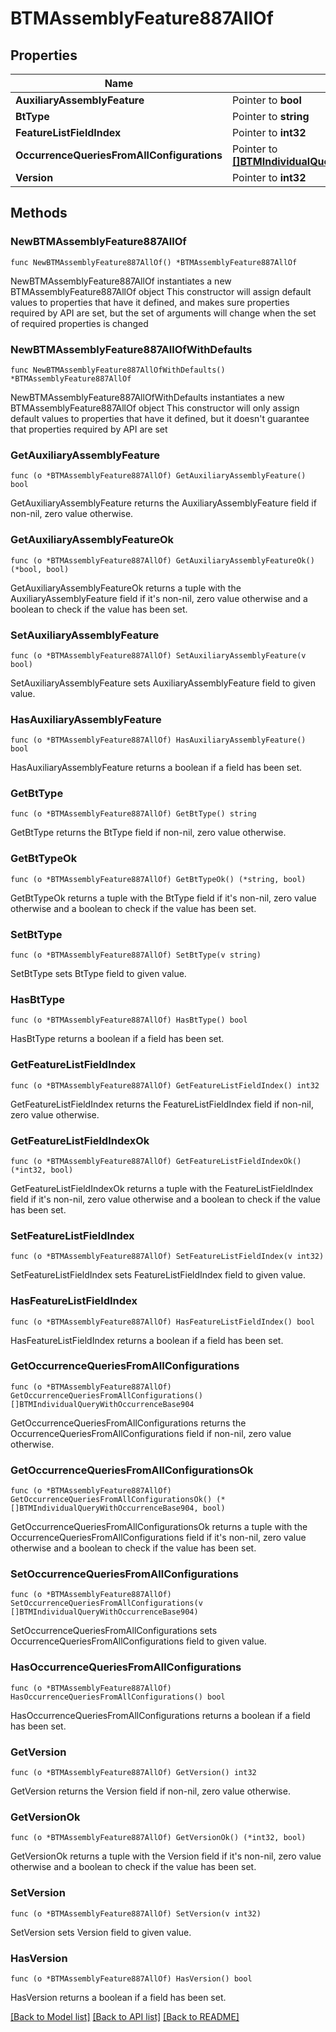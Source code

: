 # BTMAssemblyFeature887AllOf

## Properties

Name | Type | Description | Notes
------------ | ------------- | ------------- | -------------
**AuxiliaryAssemblyFeature** | Pointer to **bool** |  | [optional] 
**BtType** | Pointer to **string** |  | [optional] 
**FeatureListFieldIndex** | Pointer to **int32** |  | [optional] 
**OccurrenceQueriesFromAllConfigurations** | Pointer to [**[]BTMIndividualQueryWithOccurrenceBase904**](BTMIndividualQueryWithOccurrenceBase-904.md) |  | [optional] 
**Version** | Pointer to **int32** |  | [optional] 

## Methods

### NewBTMAssemblyFeature887AllOf

`func NewBTMAssemblyFeature887AllOf() *BTMAssemblyFeature887AllOf`

NewBTMAssemblyFeature887AllOf instantiates a new BTMAssemblyFeature887AllOf object
This constructor will assign default values to properties that have it defined,
and makes sure properties required by API are set, but the set of arguments
will change when the set of required properties is changed

### NewBTMAssemblyFeature887AllOfWithDefaults

`func NewBTMAssemblyFeature887AllOfWithDefaults() *BTMAssemblyFeature887AllOf`

NewBTMAssemblyFeature887AllOfWithDefaults instantiates a new BTMAssemblyFeature887AllOf object
This constructor will only assign default values to properties that have it defined,
but it doesn't guarantee that properties required by API are set

### GetAuxiliaryAssemblyFeature

`func (o *BTMAssemblyFeature887AllOf) GetAuxiliaryAssemblyFeature() bool`

GetAuxiliaryAssemblyFeature returns the AuxiliaryAssemblyFeature field if non-nil, zero value otherwise.

### GetAuxiliaryAssemblyFeatureOk

`func (o *BTMAssemblyFeature887AllOf) GetAuxiliaryAssemblyFeatureOk() (*bool, bool)`

GetAuxiliaryAssemblyFeatureOk returns a tuple with the AuxiliaryAssemblyFeature field if it's non-nil, zero value otherwise
and a boolean to check if the value has been set.

### SetAuxiliaryAssemblyFeature

`func (o *BTMAssemblyFeature887AllOf) SetAuxiliaryAssemblyFeature(v bool)`

SetAuxiliaryAssemblyFeature sets AuxiliaryAssemblyFeature field to given value.

### HasAuxiliaryAssemblyFeature

`func (o *BTMAssemblyFeature887AllOf) HasAuxiliaryAssemblyFeature() bool`

HasAuxiliaryAssemblyFeature returns a boolean if a field has been set.

### GetBtType

`func (o *BTMAssemblyFeature887AllOf) GetBtType() string`

GetBtType returns the BtType field if non-nil, zero value otherwise.

### GetBtTypeOk

`func (o *BTMAssemblyFeature887AllOf) GetBtTypeOk() (*string, bool)`

GetBtTypeOk returns a tuple with the BtType field if it's non-nil, zero value otherwise
and a boolean to check if the value has been set.

### SetBtType

`func (o *BTMAssemblyFeature887AllOf) SetBtType(v string)`

SetBtType sets BtType field to given value.

### HasBtType

`func (o *BTMAssemblyFeature887AllOf) HasBtType() bool`

HasBtType returns a boolean if a field has been set.

### GetFeatureListFieldIndex

`func (o *BTMAssemblyFeature887AllOf) GetFeatureListFieldIndex() int32`

GetFeatureListFieldIndex returns the FeatureListFieldIndex field if non-nil, zero value otherwise.

### GetFeatureListFieldIndexOk

`func (o *BTMAssemblyFeature887AllOf) GetFeatureListFieldIndexOk() (*int32, bool)`

GetFeatureListFieldIndexOk returns a tuple with the FeatureListFieldIndex field if it's non-nil, zero value otherwise
and a boolean to check if the value has been set.

### SetFeatureListFieldIndex

`func (o *BTMAssemblyFeature887AllOf) SetFeatureListFieldIndex(v int32)`

SetFeatureListFieldIndex sets FeatureListFieldIndex field to given value.

### HasFeatureListFieldIndex

`func (o *BTMAssemblyFeature887AllOf) HasFeatureListFieldIndex() bool`

HasFeatureListFieldIndex returns a boolean if a field has been set.

### GetOccurrenceQueriesFromAllConfigurations

`func (o *BTMAssemblyFeature887AllOf) GetOccurrenceQueriesFromAllConfigurations() []BTMIndividualQueryWithOccurrenceBase904`

GetOccurrenceQueriesFromAllConfigurations returns the OccurrenceQueriesFromAllConfigurations field if non-nil, zero value otherwise.

### GetOccurrenceQueriesFromAllConfigurationsOk

`func (o *BTMAssemblyFeature887AllOf) GetOccurrenceQueriesFromAllConfigurationsOk() (*[]BTMIndividualQueryWithOccurrenceBase904, bool)`

GetOccurrenceQueriesFromAllConfigurationsOk returns a tuple with the OccurrenceQueriesFromAllConfigurations field if it's non-nil, zero value otherwise
and a boolean to check if the value has been set.

### SetOccurrenceQueriesFromAllConfigurations

`func (o *BTMAssemblyFeature887AllOf) SetOccurrenceQueriesFromAllConfigurations(v []BTMIndividualQueryWithOccurrenceBase904)`

SetOccurrenceQueriesFromAllConfigurations sets OccurrenceQueriesFromAllConfigurations field to given value.

### HasOccurrenceQueriesFromAllConfigurations

`func (o *BTMAssemblyFeature887AllOf) HasOccurrenceQueriesFromAllConfigurations() bool`

HasOccurrenceQueriesFromAllConfigurations returns a boolean if a field has been set.

### GetVersion

`func (o *BTMAssemblyFeature887AllOf) GetVersion() int32`

GetVersion returns the Version field if non-nil, zero value otherwise.

### GetVersionOk

`func (o *BTMAssemblyFeature887AllOf) GetVersionOk() (*int32, bool)`

GetVersionOk returns a tuple with the Version field if it's non-nil, zero value otherwise
and a boolean to check if the value has been set.

### SetVersion

`func (o *BTMAssemblyFeature887AllOf) SetVersion(v int32)`

SetVersion sets Version field to given value.

### HasVersion

`func (o *BTMAssemblyFeature887AllOf) HasVersion() bool`

HasVersion returns a boolean if a field has been set.


[[Back to Model list]](../README.md#documentation-for-models) [[Back to API list]](../README.md#documentation-for-api-endpoints) [[Back to README]](../README.md)


